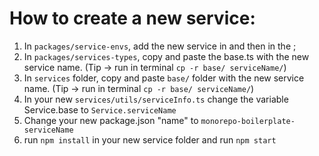 # How to create a new service:
1. In `packages/service-envs`, add the new service in <enum ServicesNames /> and then in the <const Service />;
2. In `packages/services-types`, copy and paste the base.ts with the new service name. (Tip -> run in terminal `cp -r base/ serviceName/`)
3. In `services` folder, copy and paste `base/` folder with the new service name. (Tip -> run in terminal `cp -r base/ serviceName/`)
4. In your new `services/utils/serviceInfo.ts` change the variable Service.base to `Service.serviceName`
5. Change your new package.json "name" to `monorepo-boilerplate-serviceName`
6. run `npm install` in your new service folder and run `npm start`
